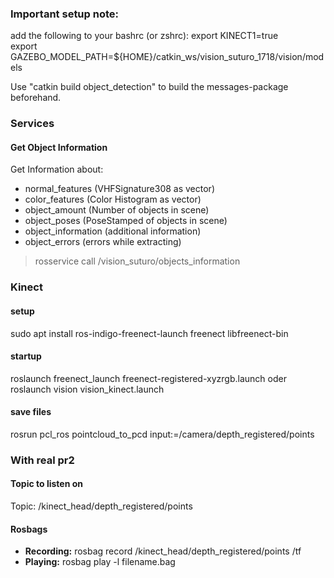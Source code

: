 ### Important setup note:
add the following to your bashrc (or zshrc):
export KINECT1=true  
export GAZEBO_MODEL_PATH=${HOME}/catkin_ws/vision_suturo_1718/vision/models  

Use "catkin build object_detection" to build the messages-package beforehand.



### Services

#### Get Object Information
Get Information about:
- normal_features (VHFSignature308 as vector)
- color_features (Color Histogram as vector)
- object_amount (Number of objects in scene)
- object_poses  (PoseStamped of objects in scene)
- object_information (additional information)
- object_errors (errors while extracting)

> rosservice call /vision_suturo/objects_information

### Kinect
#### setup
sudo apt install ros-indigo-freenect-launch freenect libfreenect-bin

#### startup
roslaunch freenect_launch freenect-registered-xyzrgb.launch
oder
roslaunch vision vision_kinect.launch

#### save files
rosrun pcl_ros pointcloud_to_pcd input:=/camera/depth_registered/points


### With real pr2
#### Topic to listen on
Topic: /kinect_head/depth_registered/points

#### Rosbags
- **Recording:** rosbag record /kinect_head/depth_registered/points /tf   
- **Playing:** rosbag play -l filename.bag
